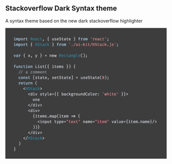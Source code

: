 ## Stackoverflow Dark Syntax theme

A syntax theme based on the new dark stackoverflow highlighter


![](assets/syntax-theme.png)
